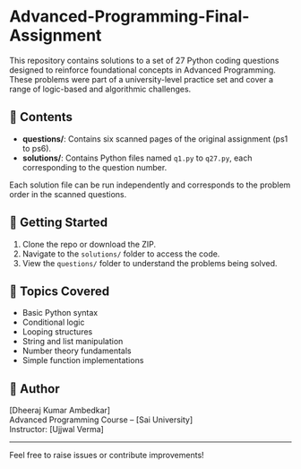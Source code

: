 # Advanced-Programming-Final-Assignment

This repository contains solutions to a set of 27 Python coding questions designed to reinforce foundational concepts in Advanced Programming. These problems were part of a university-level practice set and cover a range of logic-based and algorithmic challenges.


## 📝 Contents

- **questions/**: Contains six scanned pages of the original assignment (ps1 to ps6).
- **solutions/**: Contains Python files named `q1.py` to `q27.py`, each corresponding to the question number.

Each solution file can be run independently and corresponds to the problem order in the scanned questions.

## 🚀 Getting Started

1. Clone the repo or download the ZIP.
2. Navigate to the `solutions/` folder to access the code.
3. View the `questions/` folder to understand the problems being solved.

## 🧠 Topics Covered

- Basic Python syntax
- Conditional logic
- Looping structures
- String and list manipulation
- Number theory fundamentals
- Simple function implementations

## 👤 Author

[Dheeraj Kumar Ambedkar]  
Advanced Programming Course – [Sai University]  
Instructor: [Ujjwal Verma]

---

Feel free to raise issues or contribute improvements!



